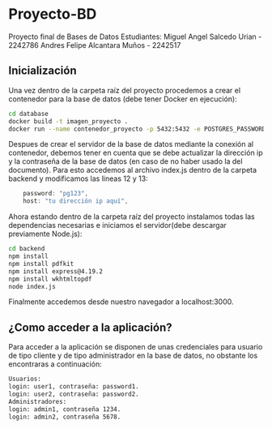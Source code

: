 # Proyecto-BD
Proyecto final de Bases de Datos
Estudiantes:
Miguel Angel Salcedo Urian - 2242786
Andres Felipe Alcantara Muños - 2242517
## Inicialización
Una vez dentro de la carpeta raíz del proyecto procedemos a crear el contenedor para la base de datos (debe tener Docker en ejecución):
```sh
cd database
docker build -t imagen_proyecto .
docker run --name contenedor_proyecto -p 5432:5432 -e POSTGRES_PASSWORD=pg123 -d imagen_proyecto
```
Despues de crear el servidor de la base de datos mediante la conexión al contenedor, debemos tener en cuenta que se debe actualizar la dirección ip y la contraseña de la base de datos (en caso de no haber usado la del documento). Para esto accedemos al archivo index.js dentro de la carpeta backend y modificamos las lineas 12 y 13:
```js
    password: "pg123",
    host: "tu dirección ip aquí",
```
Ahora estando dentro de la carpeta raíz del proyecto instalamos todas las dependencias necesarias e iniciamos el servidor(debe descargar previamente Node.js):
```sh
cd backend
npm install
npm install pdfkit
npm install express@4.19.2
npm install wkhtmltopdf
node index.js
```
Finalmente accedemos desde nuestro navegador a localhost:3000.
## ¿Como acceder a la aplicación?
Para acceder a la aplicación se disponen de unas credenciales para usuario de tipo cliente y de tipo administrador en la base de datos, no obstante los encontraras a continuación:
```sh
Usuarios:
login: user1, contraseña: password1. 
login: user2, contraseña: password2.
Administradores:
login: admin1, contraseña 1234.
login: admin2, contraseña 5678.
```
